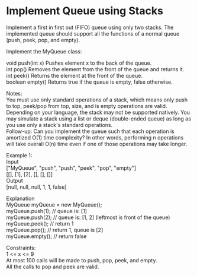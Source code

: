 # Implement Queue using Stacks

Implement a first in first out (FIFO) queue using only two stacks. The implemented queue should support all the functions of a normal queue (push, peek, pop, and empty).  

Implement the MyQueue class:  

void push(int x) Pushes element x to the back of the queue.  
int pop() Removes the element from the front of the queue and returns it.  
int peek() Returns the element at the front of the queue.  
boolean empty() Returns true if the queue is empty, false otherwise.  

Notes:  
You must use only standard operations of a stack, which means only push to top, peek/pop from top, size, and is empty operations are valid.  
Depending on your language, the stack may not be supported natively. You may simulate a stack using a list or deque (double-ended queue) as long as you use only a stack's standard operations.  
Follow-up: Can you implement the queue such that each operation is amortized O(1) time complexity? In other words, performing n operations will take overall O(n) time even if one of those operations may take longer.

Example 1:  
Input  
["MyQueue", "push", "push", "peek", "pop", "empty"]  
[[], [1], [2], [], [], []]  
Output  
[null, null, null, 1, 1, false]  

Explanation  
MyQueue myQueue = new MyQueue();  
myQueue.push(1); // queue is: [1]  
myQueue.push(2); // queue is: [1, 2] (leftmost is front of the queue)  
myQueue.peek(); // return 1  
myQueue.pop(); // return 1, queue is [2]  
myQueue.empty(); // return false  
 
Constraints:  
1 <= x <= 9  
At most 100 calls will be made to push, pop, peek, and empty.  
All the calls to pop and peek are valid.  